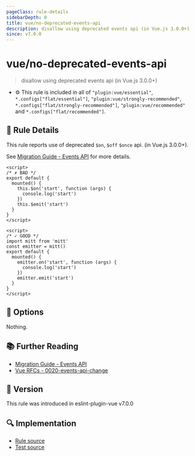 ```yaml
---
pageClass: rule-details
sidebarDepth: 0
title: vue/no-deprecated-events-api
description: disallow using deprecated events api (in Vue.js 3.0.0+)
since: v7.0.0
---
```


# vue/no-deprecated-events-api

> disallow using deprecated events api (in Vue.js 3.0.0+)

- :gear: This rule is included in all of `"plugin:vue/essential"`, `*.configs["flat/essential"]`, `"plugin:vue/strongly-recommended"`, `*.configs["flat/strongly-recommended"]`, `"plugin:vue/recommended"` and `*.configs["flat/recommended"]`.

## :book: Rule Details

This rule reports use of deprecated `$on`, `$off` `$once` api. (in Vue.js 3.0.0+).

See [Migration Guide - Events API](https://v3-migration.vuejs.org/breaking-changes/events-api.html) for more details.

<eslint-code-block :rules="{'vue/no-deprecated-events-api': ['error']}">

```vue
<script>
/* ✗ BAD */
export default {
  mounted() {
    this.$on('start', function (args) {
      console.log('start')
    })
    this.$emit('start')
  }
}
</script>
```

</eslint-code-block>

<eslint-code-block :rules="{'vue/no-deprecated-events-api': ['error']}">

```vue
<script>
/* ✓ GOOD */
import mitt from 'mitt'
const emitter = mitt()
export default {
  mounted() {
    emitter.on('start', function (args) {
      console.log('start')
    })
    emitter.emit('start')
  }
}
</script>
```

</eslint-code-block>

## :wrench: Options

Nothing.

## :books: Further Reading

- [Migration Guide - Events API](https://v3-migration.vuejs.org/breaking-changes/events-api.html)
- [Vue RFCs - 0020-events-api-change](https://github.com/vuejs/rfcs/blob/master/active-rfcs/0020-events-api-change.md)

## :rocket: Version

This rule was introduced in eslint-plugin-vue v7.0.0

## :mag: Implementation

- [Rule source](https://github.com/vuejs/eslint-plugin-vue/blob/master/lib/rules/no-deprecated-events-api.js)
- [Test source](https://github.com/vuejs/eslint-plugin-vue/blob/master/tests/lib/rules/no-deprecated-events-api.js)
